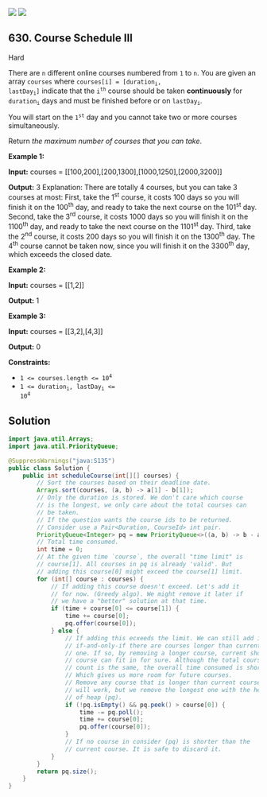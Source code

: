 [![](https://img.shields.io/github/stars/javadev/LeetCode-in-Java?label=Stars&style=flat-square)](https://github.com/javadev/LeetCode-in-Java)
[![](https://img.shields.io/github/forks/javadev/LeetCode-in-Java?label=Fork%20me%20on%20GitHub%20&style=flat-square)](https://github.com/javadev/LeetCode-in-Java/fork)

## 630\. Course Schedule III

Hard

There are `n` different online courses numbered from `1` to `n`. You are given an array `courses` where <code>courses[i] = [duration<sub>i</sub>, lastDay<sub>i</sub>]</code> indicate that the <code>i<sup>th</sup></code> course should be taken **continuously** for <code>duration<sub>i</sub></code> days and must be finished before or on <code>lastDay<sub>i</sub></code>.

You will start on the <code>1<sup>st</sup></code> day and you cannot take two or more courses simultaneously.

Return _the maximum number of courses that you can take_.

**Example 1:**

**Input:** courses = \[\[100,200],[200,1300],[1000,1250],[2000,3200]]

**Output:** 3 Explanation: There are totally 4 courses, but you can take 3 courses at most: First, take the 1<sup>st</sup> course, it costs 100 days so you will finish it on the 100<sup>th</sup> day, and ready to take the next course on the 101<sup>st</sup> day. Second, take the 3<sup>rd</sup> course, it costs 1000 days so you will finish it on the 1100<sup>th</sup> day, and ready to take the next course on the 1101<sup>st</sup> day. Third, take the 2<sup>nd</sup> course, it costs 200 days so you will finish it on the 1300<sup>th</sup> day. The 4<sup>th</sup> course cannot be taken now, since you will finish it on the 3300<sup>th</sup> day, which exceeds the closed date.

**Example 2:**

**Input:** courses = \[\[1,2]]

**Output:** 1

**Example 3:**

**Input:** courses = \[\[3,2],[4,3]]

**Output:** 0

**Constraints:**

*   <code>1 <= courses.length <= 10<sup>4</sup></code>
*   <code>1 <= duration<sub>i</sub>, lastDay<sub>i</sub> <= 10<sup>4</sup></code>

## Solution

```java
import java.util.Arrays;
import java.util.PriorityQueue;

@SuppressWarnings("java:S135")
public class Solution {
    public int scheduleCourse(int[][] courses) {
        // Sort the courses based on their deadline date.
        Arrays.sort(courses, (a, b) -> a[1] - b[1]);
        // Only the duration is stored. We don't care which course
        // is the longest, we only care about the total courses can
        // be taken.
        // If the question wants the course ids to be returned.
        // Consider use a Pair<Duration, CourseId> int pair.
        PriorityQueue<Integer> pq = new PriorityQueue<>((a, b) -> b - a);
        // Total time consumed.
        int time = 0;
        // At the given time `course`, the overall "time limit" is
        // course[1]. All courses in pq is already 'valid'. But
        // adding this course[0] might exceed the course[1] limit.
        for (int[] course : courses) {
            // If adding this course doesn't exceed. Let's add it
            // for now. (Greedy algo). We might remove it later if
            // we have a "better" solution at that time.
            if (time + course[0] <= course[1]) {
                time += course[0];
                pq.offer(course[0]);
            } else {
                // If adding this ecxeeds the limit. We can still add it
                // if-and-only-if there are courses longer than current
                // one. If so, by removing a longer course, current shorter
                // course can fit in for sure. Although the total course
                // count is the same, the overall time consumed is shorter.
                // Which gives us more room for future courses.
                // Remove any course that is longer than current course
                // will work, but we remove the longest one with the help
                // of heap (pq).
                if (!pq.isEmpty() && pq.peek() > course[0]) {
                    time -= pq.poll();
                    time += course[0];
                    pq.offer(course[0]);
                }
                // If no course in consider (pq) is shorter than the
                // current course. It is safe to discard it.
            }
        }
        return pq.size();
    }
}
```